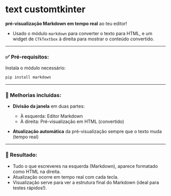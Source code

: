 # text customtkinter 
**pré-visualização Markdown em tempo real** ao teu editor!
- Usado o módulo `markdown` para converter o texto para HTML, e um widget de `CTkTextbox` à direita para mostrar o conteúdo convertido.

---

### ✅ Pré-requisitos:

Instala o módulo necessário:

```bash
pip install markdown
```

---

### 🧩 Melhorias incluídas:

* **Divisão da janela** em duas partes:

  * À esquerda: Editor Markdown
  * À direita: Pré-visualização em HTML (convertido)
* **Atualização automática** da pré-visualização sempre que o texto muda (tempo real)

---

### 🎯 Resultado:

* Tudo o que escreveres na esquerda (Markdown), aparece formatado como HTML na direita.
* Atualização ocorre em tempo real com cada tecla.
* Visualização serve para ver a estrutura final do Markdown (ideal para testes rápidos!).
